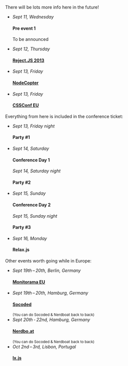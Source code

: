 There will be lots more info here in the future!

<ul class="schedule_list">
  <li>
    <i>Sept 11, Wednesday</i>
    <h4>Pre event 1</h4>
    <p>To be announced</p>
  </li>
  <li>
    <i>Sept 12, Thursday</i>
    <h4><a href="http://rejectjs.org">Reject.JS 2013</a></h4>
  </li>
  <li>
    <i>Sept 13, Friday</i>
    <h4><a href="http://nodecopter.com">NodeCopter</a></h4>
  </li>
  <li>
    <i>Sept 13, Friday</i>
    <h4><a href="http://2013.cssconf.eu">CSSConf EU</a></h4>
  </li>
</ul>

Everything from here is included in the conference ticket:

<ul class="schedule_list">
  <li>
    <i>Sept 13, Friday night</i>
    <h4>Party #1</h4>
  </li>
  <li>
    <i>Sept 14, Saturday</i>
    <h4>Conference Day 1</h4>
    <i>Sept 14, Saturday night</i>
    <h4>Party #2</h4>
  </li>
  <li>
    <i>Sept 15, Sunday</i>
    <h4>Conference Day 2</h4>
    <i>Sept 15, Sunday night</i>
    <h4>Party #3</h4>
  </li>
  <li>
    <i>Sept 16, Monday</i>
    <h4>Relax.js</h4>
  </li>
</ul>

Other events worth going while in Europe:

<ul class="schedule_list">

  <li>
    <i>Sept 19th&thinsp;–&thinsp;20th, Berlin, Germany</i>
    <h4><a href="http://monitorama.eu">Monitorama EU</a></h4>
  </li>

  <li>
    <i>Sept 19th&thinsp;–&thinsp;20th, Hamburg, Germany</i>
    <h4><a href="http://socoded.com">Socoded</a></h4>
    <small>(You can do Socoded &amp; Nerdboat back to back)</small>
  </li>

  <li>
    <i>Sept 20th&thinsp;-&thinsp;22nd, Hamburg, Germany</i>
    <h4><a href="http://nerdbo.at">Nerdbo.at</a></h4>
    <small>(You can do Socoded &amp; Nerdboat back to back)</small>
  </li>

  <li>
    <i>Oct 2nd&thinsp;–&thinsp;3rd, Lisbon, Portugal</i>
    <h4><a href="http://lxjs.org">lx.js</a></h4>
  </li>

</ul>
